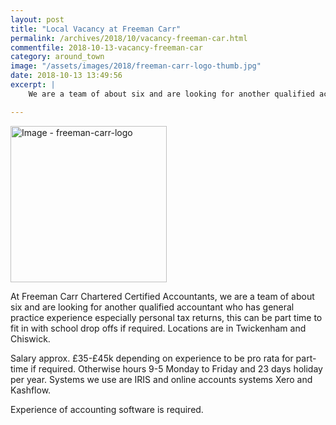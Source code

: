 ```yaml
---
layout: post
title: "Local Vacancy at Freeman Carr"
permalink: /archives/2018/10/vacancy-freeman-car.html
commentfile: 2018-10-13-vacancy-freeman-car
category: around_town
image: "/assets/images/2018/freeman-carr-logo-thumb.jpg"
date: 2018-10-13 13:49:56
excerpt: |
    We are a team of about six and are looking for another qualified accountant who has general practice experience especially personal tax returns, this can be part time to fit in with school drop offs if required.

---
```


<a href="/assets/images/2018/freeman-carr-logo.jpg" title="Click for a larger image"><img src="/assets/images/2018/freeman-carr-logo-thumb.jpg" width="250" alt="Image - freeman-carr-logo"  class="photo right"/></a>

At Freeman Carr Chartered Certified Accountants, we are a team of about six and are looking for another qualified accountant who has general practice experience especially personal tax returns, this can be part time to fit in with school drop offs if required.  Locations are in Twickenham and Chiswick.

Salary approx. &pound;35-&pound;45k depending on experience to be pro rata for part-time if required. Otherwise hours 9-5 Monday to Friday and 23 days holiday per year. Systems we use are IRIS and online accounts systems Xero and Kashflow.

Experience of accounting software is required.
